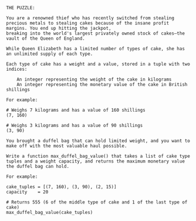    THE PUZZLE:

    You are a renowned thief who has recently switched from stealing precious metals to stealing cakes because of the insane profit margins. You end up hitting the jackpot,
    breaking into the world's largest privately owned stock of cakes—the vault of the Queen of England.

    While Queen Elizabeth has a limited number of types of cake, she has an unlimited supply of each type.

    Each type of cake has a weight and a value, stored in a tuple with two indices:

        An integer representing the weight of the cake in kilograms
        An integer representing the monetary value of the cake in British shillings

    For example:

    # Weighs 7 kilograms and has a value of 160 shillings
    (7, 160)

    # Weighs 3 kilograms and has a value of 90 shillings
    (3, 90)

    You brought a duffel bag that can hold limited weight, and you want to make off with the most valuable haul possible.

    Write a function max_duffel_bag_value() that takes a list of cake type tuples and a weight capacity, and returns the maximum monetary value the duffel bag can hold.

    For example:

    cake_tuples = [(7, 160), (3, 90), (2, 15)]
    capacity    = 20

    # Returns 555 (6 of the middle type of cake and 1 of the last type of cake)
    max_duffel_bag_value(cake_tuples)
